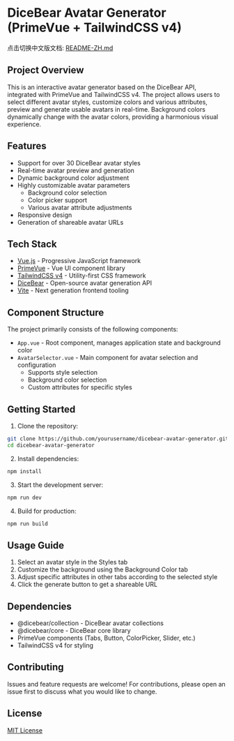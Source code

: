 # DiceBear Avatar Generator (PrimeVue + TailwindCSS v4)

点击切换中文版文档: [README-ZH.md](README-ZH.md)

## Project Overview

This is an interactive avatar generator based on the DiceBear API, integrated with PrimeVue and TailwindCSS v4. The
project allows users to select different avatar styles, customize colors and various attributes, preview and generate
usable avatars in real-time. Background colors dynamically change with the avatar colors, providing a harmonious visual
experience.

## Features

- Support for over 30 DiceBear avatar styles
- Real-time avatar preview and generation
- Dynamic background color adjustment
- Highly customizable avatar parameters
    - Background color selection
    - Color picker support
    - Various avatar attribute adjustments
- Responsive design
- Generation of shareable avatar URLs

## Tech Stack

- [Vue.js](https://vuejs.org/) - Progressive JavaScript framework
- [PrimeVue](https://primevue.org/) - Vue UI component library
- [TailwindCSS v4](https://tailwindcss.com/) - Utility-first CSS framework
- [DiceBear](https://dicebear.com/) - Open-source avatar generation API
- [Vite](https://vitejs.dev/) - Next generation frontend tooling

## Component Structure

The project primarily consists of the following components:

- `App.vue` - Root component, manages application state and background color
- `AvatarSelector.vue` - Main component for avatar selection and configuration
    - Supports style selection
    - Background color selection
    - Custom attributes for specific styles

## Getting Started

1. Clone the repository:

```bash
git clone https://github.com/yourusername/dicebear-avatar-generator.git
cd dicebear-avatar-generator
```

2. Install dependencies:

```bash
npm install
```

3. Start the development server:

```bash
npm run dev
```

4. Build for production:

```bash
npm run build
```

## Usage Guide

1. Select an avatar style in the Styles tab
2. Customize the background using the Background Color tab
3. Adjust specific attributes in other tabs according to the selected style
4. Click the generate button to get a shareable URL

## Dependencies

- @dicebear/collection - DiceBear avatar collections
- @dicebear/core - DiceBear core library
- PrimeVue components (Tabs, Button, ColorPicker, Slider, etc.)
- TailwindCSS v4 for styling

## Contributing

Issues and feature requests are welcome! For contributions, please open an issue first to discuss what you would like to
change.

## License

[MIT License](LICENSE)
